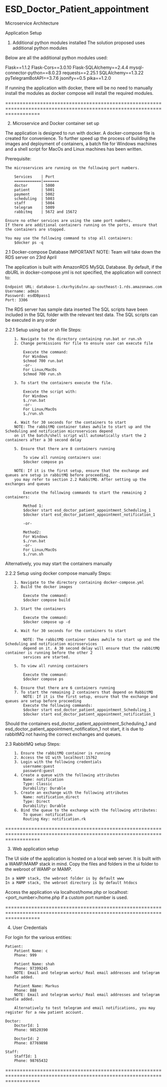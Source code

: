 # ESD_Doctor_Patient_appointment
 Microservice Architecture

Application Setup

1. Additional python modules installed
The solution proposed uses additional python modules

Below are all the additional python modules used:

Flask==1.1.2
Flask-Cors==3.0.10
Flask-SQLAlchemy==2.4.4
mysql-connector-python==8.0.23
requests==2.25.1
SQLAlchemy==1.3.22
pyTelegramBotAPI==3.7.6
jsonify==0.5
pika==1.2.0

If running the application with docker, there will be no need to manually install the modules as docker compose will
install the required modules.

========================================================================================================================

2. Microservice and Docker container set up

The application is designed to run with docker. A docker-compose file is created for convenience.
To further speed up the process of building the images and deployment of containers, a batch file for Windows machines
and a shell script for MacOs and Linux machines has been written.

Prerequisite:

    The microservices are running on the following port numbers.

        Services    | Port
        ============|=======
        doctor      | 5000
        patient     | 5001
        payment     | 5002
        scheduling  | 5003
        staff       | 5004
        telegram    | 5009
        rabbitmq    | 5672 and 15672

    Ensure no other services are using the same port numbers.
    If there are additional containers running on the ports, ensure that the containers are stopped.

    You may use the following command to stop all containers:
        $docker ps -q


2.1 Docker-compose Database
IMPORTANT NOTE: Team will take down the RDS server on 23rd April

The application is built with AmazonRDS MySQL Database. By default, if the dbURL in docker-compose.yml is not specified,
the application will connect to:

    Endpoint URL: database-1.ckxrhyi6ulnv.ap-southeast-1.rds.amazonaws.com
    Username: admin
    Password: esdDBpass1
    Port: 3306

The RDS server has sample data inserted
The SQL scripts have been included in the SQL folder with the relevant test data.
The SQL scripts can be executed in any order


2.2.1 Setup using bat or sh file
    Steps:
    
        1. Navigate to the directory containing run.bat or run.sh
        2. Change permissions for file to ensure user can execute file

            Execute the command:
            For Windows
            $chmod 700 run.bat
            -or-
            For Linux/MacOs
            $chmod 700 run.sh

        3. To start the containers execute the file.

            Execute the script with:
            For Windows
            $./run.bat
            -or-
            For Linux/MacOs
            $./run.sh

        4. Wait for 30 seconds for the containers to start
        NOTE: The rabbitMQ container takes awhile to start up and the Scheduling and notification microservices depend
        on it the batch/shell script will automatically start the 2 containers after a 30 second delay

        5. Ensure that there are 8 containers running

            To view all running containers use:
            $docker compose ps

        NOTE: If it is the first setup, ensure that the exchange and queues are setup in rabbitMQ before proceeding,
        you may refer to section 2.2 RabbitMQ. After setting up the exchanges and queues

            Execute the following commands to start the remaining 2 containers:

            Method 1:
            $docker start esd_doctor_patient_appointment_Scheduling_1
            $docker start esd_doctor_patient_appointment_notification_1

            -or-

            Method2:
            For Windows
            $./run.bat
            -or-
            For Linux/MacOs
            $./run.sh

Alternatively, you may start the containers manually

2.2.2 Setup using docker compose manually
    Steps:
    
        1. Navigate to the directory containing docker-compose.yml
        2. Build the docker images

            Execute the command:
            $docker compose build

        3. Start the containers

            Execute the command:
            $docker compose up -d

        4. Wait for 30 seconds for the containers to start

            NOTE: The rabbitMQ container takes awhile to start up and the Scheduling and notification microservices
            depend on it. A 30 second delay will ensure that the rabbitMQ container is running before the other 2
            services are started.

        5. To view all running containers

            Execute the command:
            $docker compose ps

        6. Ensure that there are 6 containers running
        7. To start the remaining 2 containers that depend on RabbitMQ
            NOTE: If it is the first setup, ensure that the exchange and queues are setup before proceeding
            Execute the following commands:
            $docker start esd_doctor_patient_appointment_Scheduling_1
            $docker start esd_doctor_patient_appointment_notification_1


Should the containers esd_doctor_patient_appointment_Scheduling_1 and esd_doctor_patient_appointment_notification_1 not
start, it is due to rabbitMQ not having the correct exchanges and queues.


2.3 RabbitMQ setup
    Steps:
    
        1. Ensure the rabbitMQ container is running
        2. Access the UI with localhost:15762
        3. Login with the following credentials
            username:guest
            password:guest
        4. Create a queue with the following attributes
            Name: notification
            Type: Classic
            Durability: Durable
        5. Create an exchange with the following attributes
            Name: notification_direct
            Type: Direct
            Durability: Durable
        6. Bind the queue to the exchange with the following attributes:
            To queue: notification
            Routing Key: notification.rk

========================================================================================================================

3. Web application setup

The UI side of the application is hosted on a local web server. It is built with a WAMP/MAMP stack in mind.
Copy the files and folders in the ui folder to the webroot of WAMP or MAMP.

    In a WAMP stack, the webroot folder is by default www
    In a MAMP stack, the webroot directory is by default htdocs

Access the application via localhost/home.php or localhost:<port_number>/home.php if a custom port number is used.

========================================================================================================================

4. User Credentials

For login for the various entities:

    Patient:
        Patient Name: c
        Phone: 999

        Patient Name: shah
        Phone: 97399245
        NOTE: Email and telegram works/ Real email addresses and telegram handle added.

        Patient Name: Markus
        Phone: 888
        NOTE: Email and telegram works/ Real email addresses and telegram handle added.

        Alternatively to test telegram and email notifications, you may register for a new patient account.

    Doctor:
        DoctorId: 1
        Phone: 98520390

        DoctorId: 2
        Phone: 87769898

    Staff:
        StaffId: 1
        Phone: 98765432

========================================================================================================================
